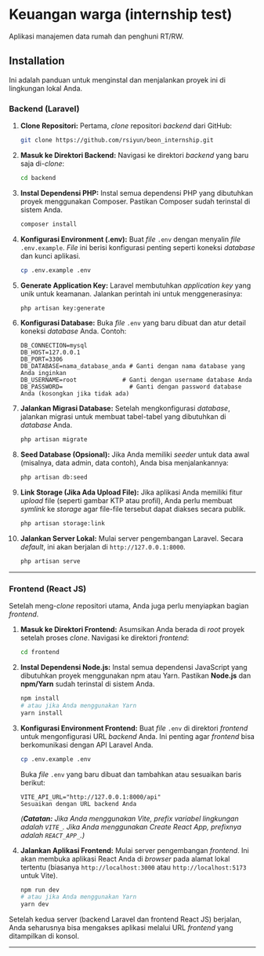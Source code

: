 # Keuangan warga (internship test)

Aplikasi manajemen data rumah dan penghuni RT/RW.

## Installation

Ini adalah panduan untuk menginstal dan menjalankan proyek ini di lingkungan lokal Anda.

### Backend (Laravel)

1.  **Clone Repositori:**
    Pertama, *clone* repositori *backend* dari GitHub:
    ```bash
    git clone https://github.com/rsiyun/beon_internship.git
    ```

2.  **Masuk ke Direktori Backend:**
    Navigasi ke direktori *backend* yang baru saja di-*clone*:
    ```bash
    cd backend
    ```

3.  **Instal Dependensi PHP:**
    Instal semua dependensi PHP yang dibutuhkan proyek menggunakan Composer. Pastikan Composer sudah terinstal di sistem Anda.
    ```bash
    composer install
    ```

4.  **Konfigurasi Environment (.env):**
    Buat *file* `.env` dengan menyalin *file* `.env.example`. *File* ini berisi konfigurasi penting seperti koneksi *database* dan kunci aplikasi.
    ```bash
    cp .env.example .env
    ```

5.  **Generate Application Key:**
    Laravel membutuhkan *application key* yang unik untuk keamanan. Jalankan perintah ini untuk menggenerasinya:
    ```bash
    php artisan key:generate
    ```

6.  **Konfigurasi Database:**
    Buka *file* `.env` yang baru dibuat dan atur detail koneksi *database* Anda. Contoh:
    ```env
    DB_CONNECTION=mysql
    DB_HOST=127.0.0.1
    DB_PORT=3306
    DB_DATABASE=nama_database_anda # Ganti dengan nama database yang Anda inginkan
    DB_USERNAME=root             # Ganti dengan username database Anda
    DB_PASSWORD=                   # Ganti dengan password database Anda (kosongkan jika tidak ada)
    ```

7.  **Jalankan Migrasi Database:**
    Setelah mengkonfigurasi *database*, jalankan migrasi untuk membuat tabel-tabel yang dibutuhkan di *database* Anda.
    ```bash
    php artisan migrate
    ```

8.  **Seed Database (Opsional):**
    Jika Anda memiliki *seeder* untuk data awal (misalnya, data admin, data contoh), Anda bisa menjalankannya:
    ```bash
    php artisan db:seed
    ```

9.  **Link Storage (Jika Ada Upload File):**
    Jika aplikasi Anda memiliki fitur *upload* file (seperti gambar KTP atau profil), Anda perlu membuat *symlink* ke *storage* agar file-file tersebut dapat diakses secara publik.
    ```bash
    php artisan storage:link
    ```

10. **Jalankan Server Lokal:**
    Mulai server pengembangan Laravel. Secara *default*, ini akan berjalan di `http://127.0.0.1:8000`.
    ```bash
    php artisan serve
    ```

---

### Frontend (React JS)

Setelah meng-*clone* repositori utama, Anda juga perlu menyiapkan bagian *frontend*.

1.  **Masuk ke Direktori Frontend:**
    Asumsikan Anda berada di *root* proyek setelah proses *clone*. Navigasi ke direktori *frontend*:
    ```bash
    cd frontend
    ```

2.  **Instal Dependensi Node.js:**
    Instal semua dependensi JavaScript yang dibutuhkan proyek menggunakan npm atau Yarn. Pastikan **Node.js** dan **npm/Yarn** sudah terinstal di sistem Anda.
    ```bash
    npm install
    # atau jika Anda menggunakan Yarn
    yarn install
    ```

3.  **Konfigurasi Environment Frontend:**
    Buat *file* `.env` di direktori *frontend* untuk mengonfigurasi URL *backend* Anda. Ini penting agar *frontend* bisa berkomunikasi dengan API Laravel Anda.
    ```bash
    cp .env.example .env
    ```
    Buka *file* `.env` yang baru dibuat dan tambahkan atau sesuaikan baris berikut:
    ```env
    VITE_API_URL="http://127.0.0.1:8000/api"
    Sesuaikan dengan URL backend Anda
    ```
    *(**Catatan:** Jika Anda menggunakan Vite, *prefix* variabel lingkungan adalah `VITE_`. Jika Anda menggunakan Create React App, *prefix*nya adalah `REACT_APP_`.)*

4.  **Jalankan Aplikasi Frontend:**
    Mulai server pengembangan *frontend*. Ini akan membuka aplikasi React Anda di *browser* pada alamat lokal tertentu (biasanya `http://localhost:3000` atau `http://localhost:5173` untuk Vite).
    ```bash
    npm run dev
    # atau jika Anda menggunakan Yarn
    yarn dev
    ```

Setelah kedua server (backend Laravel dan frontend React JS) berjalan, Anda seharusnya bisa mengakses aplikasi melalui URL *frontend* yang ditampilkan di konsol.

---

